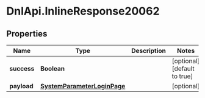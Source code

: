 # DnlApi.InlineResponse20062

## Properties
Name | Type | Description | Notes
------------ | ------------- | ------------- | -------------
**success** | **Boolean** |  | [optional] [default to true]
**payload** | [**SystemParameterLoginPage**](SystemParameterLoginPage.md) |  | [optional] 


